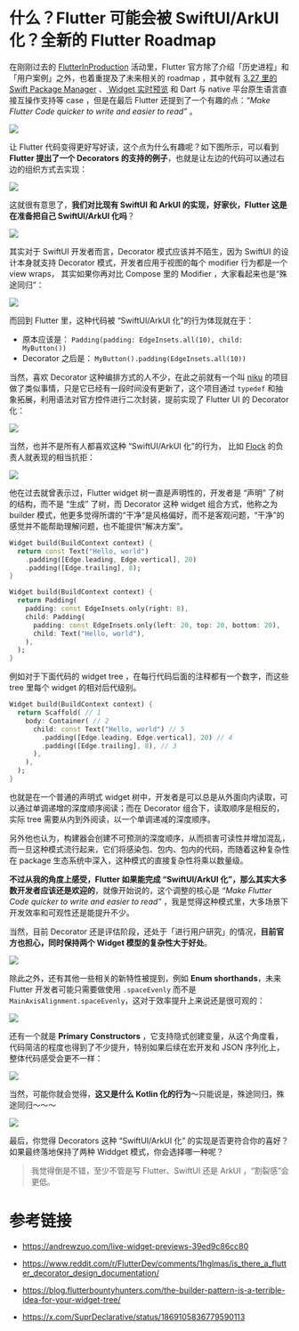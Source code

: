  # 什么？Flutter 可能会被 SwiftUI/ArkUI  化？全新的 Flutter Roadmap 

在刚刚过去的 [FlutterInProduction](https://juejin.cn/post/7449373647255535666) 活动里，Flutter 官方除了介绍「历史进程」和「用户案例」之外，也着重提及了未来相关的 roadmap ，其中就有 [3.27 里的 Swift Package Manager](https://juejin.cn/post/7447097960011923506) 、[ Widget 实时预览](https://juejin.cn/post/7441006286765064218) 和 Dart 与 native 平台原生语言直接互操作支持等 case ，但是在最后  Flutter 还提到了一个有趣的点：*“Make Flutter Code quicker to write and easier to read”* 。

![](http://img.cdn.guoshuyu.cn/20241218_De/image1.png)

让 Flutter 代码变得更好写好读，这个点为什么有趣呢？如下图所示，可以看到 **Flutter 提出了一个 Decorators 的支持的例子**，也就是让左边的代码可以通过右边的组织方式去实现：

![](http://img.cdn.guoshuyu.cn/20241218_De/image2.png)

这就很有意思了，**我们对比现有 SwiftUI 和 ArkUI 的实现，好家伙，Flutter 这是在准备把自己 SwiftUI/ArkUI  化吗**？

![](http://img.cdn.guoshuyu.cn/20241218_De/image3.png)

其实对于 SwiftUI 开发者而言，Decorator 模式应该并不陌生，因为 SwiftUI 的设计本身就支持 Decorator 模式，开发者应用于视图的每个 modifier 行为都是一个 view wraps， 其实如果你再对比 Compose 里的 Modifier ，大家看起来也是“殊途同归”：

![](http://img.cdn.guoshuyu.cn/20241218_De/image4.png)

而回到 Flutter 里，这种代码被  “SwiftUI/ArkUI  化”的行为体现就在于：

- 原本应该是： `Padding(padding: EdgeInsets.all(10), child: MyButton())` 
- Decorator 之后是：  `MyButton().padding(EdgeInsets.all(10))` 

当然，喜欢 Decorator 这种编排方式的人不少，在此之前就有一个叫 [niku](https://github.com/SaltyAom/niku) 的项目做了类似事情，只是它已经有一段时间没有更新了，这个项目通过 `typedef` 和抽象拓展，利用语法对官方控件进行二次封装，提前实现了  Flutter UI 的 Decorator 化：

![](http://img.cdn.guoshuyu.cn/20241218_De/image5.png)

当然，也并不是所有人都喜欢这种 “SwiftUI/ArkUI  化”的行为， 比如  [Flock](https://juejin.cn/post/7431032490284236839) 的负责人就表现的相当抗拒：

![](http://img.cdn.guoshuyu.cn/20241218_De/image6.png)

他在过去就曾表示过，Flutter widget 树一直是声明性的，开发者是 “声明” 了树的结构，而不是 “生成” 了树，而 Decorator 这种 widget 组合方式，他称之为 builder 模式，他更多觉得所谓的“干净”是风格偏好，而不是客观问题，“干净”的感觉并不能帮助理解问题，也不能提供“解决方案”。

```dart
Widget build(BuildContext context) {
  return const Text("Hello, world")
    .padding([Edge.leading, Edge.vertical], 20)
    .padding([Edge.trailing], 8);
}

Widget build(BuildContext context) {
  return Padding(
    padding: const EdgeInsets.only(right: 8),
    child: Padding(
      padding: const EdgeInsets.only(left: 20, top: 20, bottom: 20),
      child: Text("Hello, world"),
    ),
  );
}
```

例如对于下面代码的 widget tree ，在每行代码后面的注释都有一个数字，而这些 tree 里每个 widget 的相对后代级别。

```dart
Widget build(BuildContext context) {
  return Scaffold( // 1
    body: Container( // 2
      child: const Text("Hello, world") // 5
        .padding([Edge.leading, Edge.vertical], 20) // 4
        .padding([Edge.trailing], 8), // 3
      ),
    ),
  );
}
```

也就是在一个普通的声明式 widget 树中，开发者是可以总是从外面向内读取，可以通过单调递增的深度顺序阅读；而在  Decorator 组合下，读取顺序是相反的，实际 tree 需要从内到外阅读，以一个单调递减的深度顺序。

另外他也认为，构建器会创建不可预测的深度顺序，从而损害可读性并增加混乱，而一旦这种模式流行起来，它们将感染包、包内、包内的代码，而随着这种复杂性在 package 生态系统中深入，这种模式的直接复杂性将乘以数量级。

**不过从我的角度上感受，Flutter 如果能完成 “SwiftUI/ArkUI  化”，那么其实大多数开发者应该还是欢迎的**，就像开始说的，这个调整的核心是 *“Make Flutter Code quicker to write and easier to read”* ，我是觉得这种模式里，大多场景下开发效率和可观性还是能提升不少。

当然，目前 Decorator 还是评估阶段，还处于「进行用户研究」的情况，**目前官方也担心，同时保持两个 Widget 模型的复杂性大于好处**。

![](http://img.cdn.guoshuyu.cn/20241218_De/image7.png)



除此之外，还有其他一些相关的新特性被提到，例如 **Enum shorthands**，未来 Flutter 开发者可能只需要做使用 `.spaceEvenly` 而不是 `MainAxisAlignment.spaceEvenly`，这对于效率提升上来说还是很可观的：

![](http://img.cdn.guoshuyu.cn/20241218_De/image8.png)

还有一个就是  **Primary Constructors**  ，它支持隐式创建变量，从这个角度看，代码简洁的程度也得到了不少提升，特别如果后续在宏开发和 JSON 序列化上，整体代码感受会更不一样：

![](http://img.cdn.guoshuyu.cn/20241218_De/image9.png)

当然，可能你就会觉得，**这又是什么 Kotlin 化的行为**～只能说是，殊途同归，殊途同归～～～

![](http://img.cdn.guoshuyu.cn/20241218_De/image10.png)

最后，你觉得 Decorators 这种  “SwiftUI/ArkUI 化” 的实现是否更符合你的喜好？如果最终落地保持了两种 Widdget 模式，你会选择哪一种呢？

> 我觉得倒是不错，至少不管是写 Flutter、SwiftUI 还是 ArkUI ，“割裂感”会更低。



# 参考链接

- https://andrewzuo.com/live-widget-previews-39ed9c86cc80

- https://www.reddit.com/r/FlutterDev/comments/1hglmas/is_there_a_flutter_decorator_design_documentation/

- https://blog.flutterbountyhunters.com/the-builder-pattern-is-a-terrible-idea-for-your-widget-tree/

- https://x.com/SuprDeclarative/status/1869105836779590113

